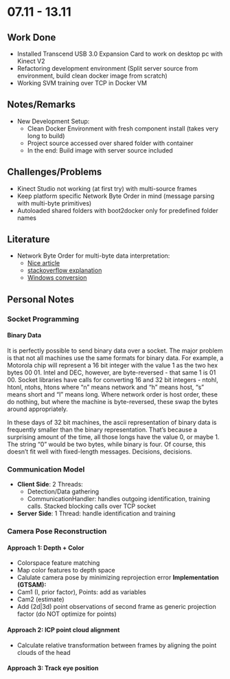 # 07.11 - 13.11

## Work Done

- Installed Transcend USB 3.0 Expansion Card to work on desktop pc with Kinect V2
- Refactoring development environment (Split server source from environment, build clean docker image from scratch)
- Working SVM training over TCP in Docker VM

## Notes/Remarks

- New Development Setup: 
	- Clean Docker Environment with fresh component install (takes very long to build)
	- Project source accessed over shared folder with container
	- In the end: Build image with server source included

## Challenges/Problems

- Kinect Studio not working (at first try) with multi-source frames
- Keep platform specific Network Byte Order in mind (message parsing with multi-byte primitives)
- Autoloaded shared folders with boot2docker only for predefined folder names

## Literature

- Network Byte Order for multi-byte data interpretation:
	- [Nice article](https://betterexplained.com/articles/understanding-big-and-little-endian-byte-order/)
	- [stackoverflow explanation](http://stackoverflow.com/questions/21202111/network-byte-order-on-localhost)
	- [Windows conversion](http://beej.us/guide/bgnet/output/html/multipage/htonsman.html)

## Personal Notes

### Socket Programming

#### Binary Data
It is perfectly possible to send binary data over a socket. The major problem is that not all machines use the same formats for binary data. For example, a Motorola chip will represent a 16 bit integer with the value 1 as the two hex bytes 00 01. Intel and DEC, however, are byte-reversed - that same 1 is 01 00. Socket libraries have calls for converting 16 and 32 bit integers - ntohl, htonl, ntohs, htons where “n” means network and “h” means host, “s” means short and “l” means long. Where network order is host order, these do nothing, but where the machine is byte-reversed, these swap the bytes around appropriately.

In these days of 32 bit machines, the ascii representation of binary data is frequently smaller than the binary representation. That’s because a surprising amount of the time, all those longs have the value 0, or maybe 1. The string “0” would be two bytes, while binary is four. Of course, this doesn’t fit well with fixed-length messages. Decisions, decisions.

### Communication Model
- **Client Side**: 2 Threads:
	 - Detection/Data gathering
	 - CommunicationHandler: handles outgoing identification, training calls. Stacked blocking calls over TCP socket
- **Server Side**: 1 Thread: handle identification and training

### Camera Pose Reconstruction

#### Approach 1: Depth + Color

- Colorspace feature matching
- Map color features to depth space
- Calulate camera pose by minimizing reprojection error
**Implementation (GTSAM):**
- Cam1 (I, prior factor), Points: add as variables
- Cam2 (estimate)
- Add (2d|3d) point observations of second frame as generic projection factor (do NOT optimize for points)

#### Approach 2: ICP point cloud alignment
- Calculate relative transformation between frames by aligning the point clouds of the head

#### Approach 3: Track eye position